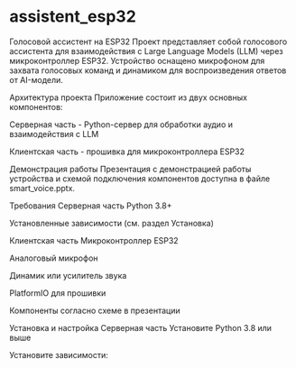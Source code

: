 # assistent_esp32

Голосовой ассистент на ESP32
Проект представляет собой голосового ассистента для взаимодействия с Large Language Models (LLM) через микроконтроллер ESP32. Устройство оснащено микрофоном для захвата голосовых команд и динамиком для воспроизведения ответов от AI-модели.

Архитектура проекта
Приложение состоит из двух основных компонентов:

Серверная часть - Python-сервер для обработки аудио и взаимодействия с LLM

Клиентская часть - прошивка для микроконтроллера ESP32

Демонстрация работы
Презентация с демонстрацией работы устройства и схемой подключения компонентов доступна в файле smart_voice.pptx.

Требования
Серверная часть
Python 3.8+

Установленные зависимости (см. раздел Установка)

Клиентская часть
Микроконтроллер ESP32

Аналоговый микрофон

Динамик или усилитель звука

PlatformIO для прошивки

Компоненты согласно схеме в презентации

Установка и настройка
Серверная часть
Установите Python 3.8 или выше

Установите зависимости:
